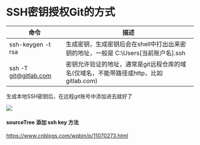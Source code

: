 # SSH密钥授权Git的方式

|命令|描述|
|--|--|
| ssh-keygen -t rsa | 生成密钥，生成密钥后会在shell中打出出来密钥的地址，一般是 C:\Users\[当前账户名]\.ssh |
| ssh -T git@gitlab.com| 密钥允许验证的地址，通常是git远程仓库的域名(仅域名，不能带路径或http，比如gitlab.com) |

生成本地SSH密钥后，在远程git账号中添加进去就好了

![](https://minio.lihuiwang.net/notes/notes/2023/09/10/1588905906(1).jpg)

#### sourceTree 添加 ssh key 方法

https://www.cnblogs.com/wqbin/p/11070273.html

